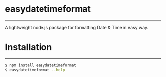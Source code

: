 # easydatetimeformat
***
A lightweight node.js package for formatting Date & Time in easy way.


# Installation
***
```bash
$ npm install easydatetimeformat
$ easydatetimeformat --help
```